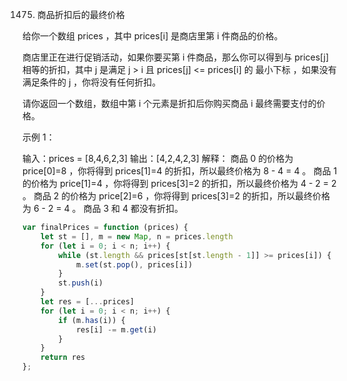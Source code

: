 1475. 商品折扣后的最终价格

给你一个数组 prices ，其中 prices[i] 是商店里第 i 件商品的价格。

商店里正在进行促销活动，如果你要买第 i 件商品，那么你可以得到与 prices[j] 相等的折扣，其中 j 是满足 j > i 且 prices[j] <= prices[i] 的 最小下标 ，如果没有满足条件的 j ，你将没有任何折扣。

请你返回一个数组，数组中第 i 个元素是折扣后你购买商品 i 最终需要支付的价格。

 

示例 1：

输入：prices = [8,4,6,2,3]
输出：[4,2,4,2,3]
解释：
商品 0 的价格为 price[0]=8 ，你将得到 prices[1]=4 的折扣，所以最终价格为 8 - 4 = 4 。
商品 1 的价格为 price[1]=4 ，你将得到 prices[3]=2 的折扣，所以最终价格为 4 - 2 = 2 。
商品 2 的价格为 price[2]=6 ，你将得到 prices[3]=2 的折扣，所以最终价格为 6 - 2 = 4 。
商品 3 和 4 都没有折扣。
```js
var finalPrices = function (prices) {
    let st = [], m = new Map, n = prices.length
    for (let i = 0; i < n; i++) {
        while (st.length && prices[st[st.length - 1]] >= prices[i]) {
            m.set(st.pop(), prices[i])
        }
        st.push(i)
    }
    let res = [...prices]
    for (let i = 0; i < n; i++) {
        if (m.has(i)) {
            res[i] -= m.get(i)
        }
    }
    return res
};